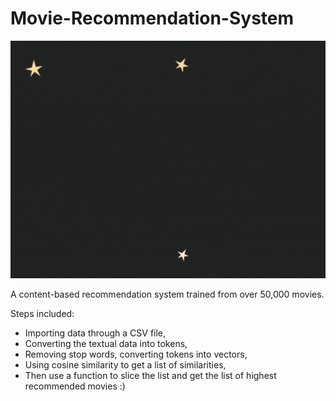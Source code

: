 # Movie-Recommendation-System

<img src="https://github.com/Dantusaikamal/Movie-Recommendation-System/blob/main/Movie%20recommendation.gif" alt="drawing" width="580px" height="380px"/>

A content-based recommendation system trained from over 50,000 movies.

Steps included: 
- Importing data through a CSV file,
- Converting the textual data into tokens, 
- Removing stop words, converting tokens into vectors, 
- Using cosine similarity to get a list of similarities, 
- Then use a function to slice the list and get the list of highest recommended movies :) 
